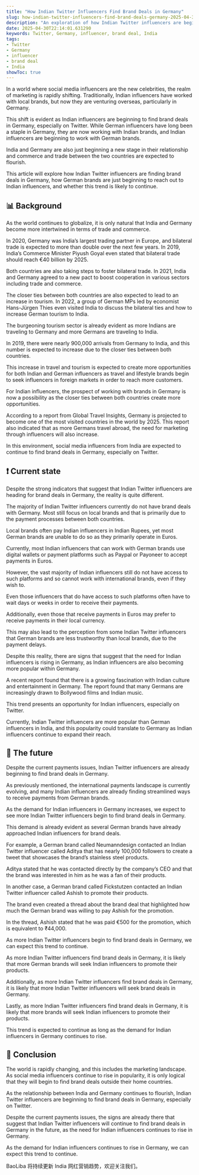 ```yaml
---
title: "How Indian Twitter Influencers Find Brand Deals in Germany"
slug: how-indian-twitter-influencers-find-brand-deals-germany-2025-04-30
description: "An exploration of how Indian Twitter influencers are beginning to find brand deals in Germany and what the future holds."
date: 2025-04-30T22:14:01.631290
keywords: Twitter, Germany, influencer, brand deal, India
tags:
- Twitter
- Germany
- influencer
- brand deal
- India
showToc: true
---
```


In a world where social media influencers are the new celebrities,  the realm of marketing is rapidly shifting. Traditionally, Indian influencers have worked with local brands, but now they are venturing overseas, particularly in Germany.

This shift is evident as Indian influencers are beginning to find brand deals in Germany, especially on Twitter. While German influencers have long been a staple in Germany, they are now working with Indian brands, and Indian influencers are beginning to work with German brands.

India and Germany are also just beginning a new stage in their relationship and commerce and trade between the two countries are expected to flourish. 

This article will explore how Indian Twitter influencers are finding brand deals in Germany, how German brands are just beginning to reach out to Indian influencers, and whether this trend is likely to continue.


## 📊 Background

As the world continues to globalize, it is only natural that India and Germany become more intertwined in terms of trade and commerce. 

In 2020, Germany was India’s largest trading partner in Europe, and bilateral trade is expected to more than double over the next few years. In 2019, India’s Commerce Minister Piyush Goyal even stated that bilateral trade should reach €40 billion by 2025.

Both countries are also taking steps to foster bilateral trade. In 2021, India and Germany agreed to a new pact to boost cooperation in various sectors including trade and commerce. 

The closer ties between both countries are also expected to lead to an increase in tourism. In 2022, a group of German MPs led by economist Hans-Jürgen Thies even visited India to discuss the bilateral ties and how to increase German tourism to India. 

The burgeoning tourism sector is already evident as more Indians are traveling to Germany and more Germans are traveling to India. 

In 2019, there were nearly 900,000 arrivals from Germany to India, and this number is expected to increase due to the closer ties between both countries. 

This increase in travel and tourism is expected to create more opportunities for both Indian and German influencers as travel and lifestyle brands begin to seek influencers in foreign markets in order to reach more customers.

For Indian influencers, the prospect of working with brands in Germany is now a possibility as the closer ties between both countries create more opportunities.

According to a report from Global Travel Insights, Germany is projected to become one of the most visited countries in the world by 2025. This report also indicated that as more Germans travel abroad, the need for marketing through influencers will also increase.

In this environment, social media influencers from India are expected to continue to find brand deals in Germany, especially on Twitter.


## ❗ Current state

Despite the strong indicators that suggest that Indian Twitter influencers are heading for brand deals in Germany, the reality is quite different. 

The majority of Indian Twitter influencers currently do not have brand deals with Germany. Most still focus on local brands and that is primarily due to the payment processes between both countries. 

Local brands often pay Indian influencers in Indian Rupees, yet most German brands are unable to do so as they primarily operate in Euros. 

Currently, most Indian influencers that can work with German brands use digital wallets or payment platforms such as Paypal or Payoneer to accept payments in Euros. 

However, the vast majority of Indian influencers still do not have access to such platforms and so cannot work with international brands, even if they wish to. 

Even those influencers that do have access to such platforms often have to wait days or weeks in order to receive their payments. 

Additionally, even those that receive payments in Euros may prefer to receive payments in their local currency. 

This may also lead to the perception from some Indian Twitter influencers that German brands are less trustworthy than local brands, due to the payment delays. 

Despite this reality, there are signs that suggest that the need for Indian influencers is rising in Germany, as Indian influencers are also becoming more popular within Germany. 

A recent report found that there is a growing fascination with Indian culture and entertainment in Germany. The report found that many Germans are increasingly drawn to Bollywood films and Indian music. 

This trend presents an opportunity for Indian influencers, especially on Twitter. 

Currently, Indian Twitter influencers are more popular than German influencers in India, and this popularity could translate to Germany as Indian influencers continue to expand their reach. 


## 🤝 The future

Despite the current payments issues, Indian Twitter influencers are already beginning to find brand deals in Germany. 

As previously mentioned, the international payments landscape is currently evolving, and many Indian influencers are already finding streamlined ways to receive payments from German brands. 

As the demand for Indian influencers in Germany increases, we expect to see more Indian Twitter influencers begin to find brand deals in Germany. 

This demand is already evident as several German brands have already approached Indian influencers for brand deals.

For example, a German brand called Neumanndesign contacted an Indian Twitter influencer called Aditya that has nearly 100,000 followers to create a tweet that showcases the brand’s stainless steel products. 

Aditya stated that he was contacted directly by the company’s CEO and that the brand was interested in him as he was a fan of their products. 

In another case, a German brand called Fickstutzen contacted an Indian Twitter influencer called Ashish to promote their products. 

The brand even created a thread about the brand deal that highlighted how much the German brand was willing to pay Ashish for the promotion. 

In the thread, Ashish stated that he was paid €500 for the promotion, which is equivalent to ₹44,000. 

As more Indian Twitter influencers begin to find brand deals in Germany, we can expect this trend to continue. 

As more Indian Twitter influencers find brand deals in Germany, it is likely that more German brands will seek Indian influencers to promote their products. 

Additionally, as more Indian Twitter influencers find brand deals in Germany, it is likely that more Indian Twitter influencers will seek brand deals in Germany.

Lastly, as more Indian Twitter influencers find brand deals in Germany, it is likely that more brands will seek Indian influencers to promote their products. 

This trend is expected to continue as long as the demand for Indian influencers in Germany continues to rise. 

## 🤔 Conclusion

The world is rapidly changing, and this includes the marketing landscape. As social media influencers continue to rise in popularity, it is only logical that they will begin to find brand deals outside their home countries.

As the relationship between India and Germany continues to flourish, Indian Twitter influencers are beginning to find brand deals in Germany, especially on Twitter. 

Despite the current payments issues, the signs are already there that suggest that Indian Twitter influencers will continue to find brand deals in Germany in the future, as the need for Indian influencers continues to rise in Germany. 

As the demand for Indian influencers continues to rise in Germany, we can expect this trend to continue.

BaoLiba 将持续更新 India 网红营销趋势，欢迎关注我们。